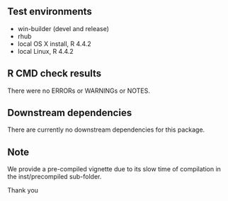 ## Test environments
* win-builder (devel and release)
* rhub
* local OS X install, R 4.4.2
* local Linux, R 4.4.2

## R CMD check results
There were no ERRORs or WARNINGs or NOTES. 
  
## Downstream dependencies
There are currently no downstream dependencies for this package.

## Note
We provide a pre-compiled vignette due to its slow time of compilation
in the inst/precompiled sub-folder.

Thank you

